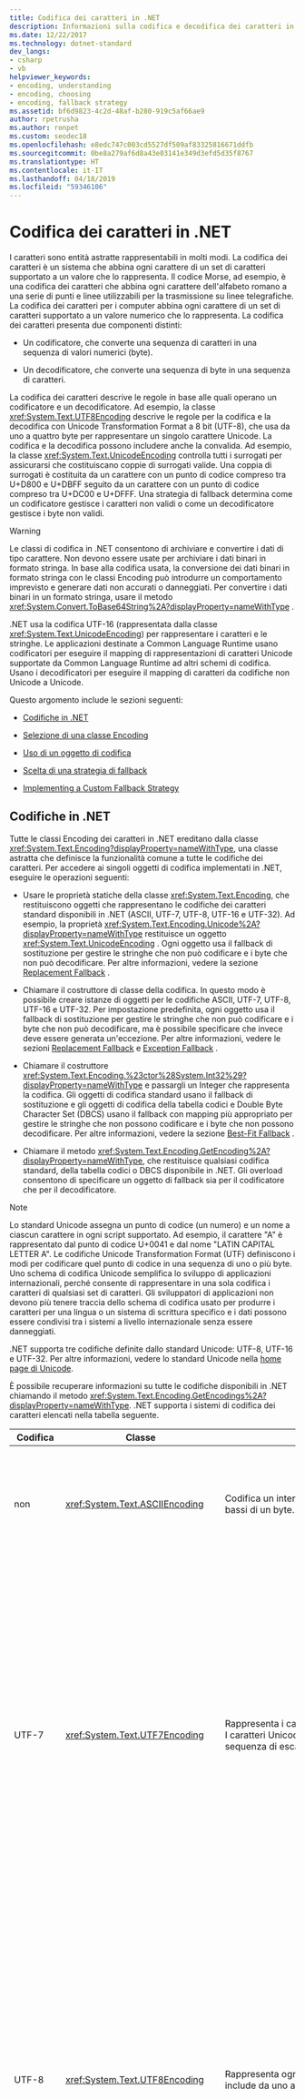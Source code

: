 ```yaml
---
title: Codifica dei caratteri in .NET
description: Informazioni sulla codifica e decodifica dei caratteri in .NET.
ms.date: 12/22/2017
ms.technology: dotnet-standard
dev_langs:
- csharp
- vb
helpviewer_keywords:
- encoding, understanding
- encoding, choosing
- encoding, fallback strategy
ms.assetid: bf6d9823-4c2d-48af-b280-919c5af66ae9
author: rpetrusha
ms.author: ronpet
ms.custom: seodec18
ms.openlocfilehash: e8edc747c003cd5527df509af83325816671ddfb
ms.sourcegitcommit: 0be8a279af6d8a43e03141e349d3efd5d35f8767
ms.translationtype: HT
ms.contentlocale: it-IT
ms.lasthandoff: 04/18/2019
ms.locfileid: "59346106"
---
```

# <a name="character-encoding-in-net"></a>Codifica dei caratteri in .NET
I caratteri sono entità astratte rappresentabili in molti modi. La codifica dei caratteri è un sistema che abbina ogni carattere di un set di caratteri supportato a un valore che lo rappresenta. Il codice Morse, ad esempio, è una codifica dei caratteri che abbina ogni carattere dell'alfabeto romano a una serie di punti e linee utilizzabili per la trasmissione su linee telegrafiche. La codifica dei caratteri per i computer abbina ogni carattere di un set di caratteri supportato a un valore numerico che lo rappresenta. La codifica dei caratteri presenta due componenti distinti:  
  
-   Un codificatore, che converte una sequenza di caratteri in una sequenza di valori numerici (byte).  
  
-   Un decodificatore, che converte una sequenza di byte in una sequenza di caratteri.  
  
 La codifica dei caratteri descrive le regole in base alle quali operano un codificatore e un decodificatore. Ad esempio, la classe <xref:System.Text.UTF8Encoding> descrive le regole per la codifica e la decodifica con Unicode Transformation Format a 8 bit (UTF-8), che usa da uno a quattro byte per rappresentare un singolo carattere Unicode. La codifica e la decodifica possono includere anche la convalida. Ad esempio, la classe <xref:System.Text.UnicodeEncoding> controlla tutti i surrogati per assicurarsi che costituiscano coppie di surrogati valide. Una coppia di surrogati è costituita da un carattere con un punto di codice compreso tra U+D800 e U+DBFF seguito da un carattere con un punto di codice compreso tra U+DC00 e U+DFFF.  Una strategia di fallback determina come un codificatore gestisce i caratteri non validi o come un decodificatore gestisce i byte non validi.  
  
> [!WARNING]
>  Le classi di codifica in .NET consentono di archiviare e convertire i dati di tipo carattere. Non devono essere usate per archiviare i dati binari in formato stringa. In base alla codifica usata, la conversione dei dati binari in formato stringa con le classi Encoding può introdurre un comportamento imprevisto e generare dati non accurati o danneggiati. Per convertire i dati binari in un formato stringa, usare il metodo <xref:System.Convert.ToBase64String%2A?displayProperty=nameWithType> .  
  
 .NET usa la codifica UTF-16 (rappresentata dalla classe <xref:System.Text.UnicodeEncoding>) per rappresentare i caratteri e le stringhe. Le applicazioni destinate a Common Language Runtime usano codificatori per eseguire il mapping di rappresentazioni di caratteri Unicode supportate da Common Language Runtime ad altri schemi di codifica. Usano i decodificatori per eseguire il mapping di caratteri da codifiche non Unicode a Unicode.  
  
 Questo argomento include le sezioni seguenti:  
  
-   [Codifiche in .NET](../../../docs/standard/base-types/character-encoding.md#Encodings)  
  
-   [Selezione di una classe Encoding](../../../docs/standard/base-types/character-encoding.md#Selecting)  
  
-   [Uso di un oggetto di codifica](../../../docs/standard/base-types/character-encoding.md#Using)  
  
-   [Scelta di una strategia di fallback](../../../docs/standard/base-types/character-encoding.md#FallbackStrategy)  
  
-   [Implementing a Custom Fallback Strategy](../../../docs/standard/base-types/character-encoding.md#Custom)  
  
<a name="Encodings"></a>   
## <a name="encodings-in-net"></a>Codifiche in .NET  
 Tutte le classi Encoding dei caratteri in .NET ereditano dalla classe <xref:System.Text.Encoding?displayProperty=nameWithType>, una classe astratta che definisce la funzionalità comune a tutte le codifiche dei caratteri. Per accedere ai singoli oggetti di codifica implementati in .NET, eseguire le operazioni seguenti:  
  
-   Usare le proprietà statiche della classe <xref:System.Text.Encoding>, che restituiscono oggetti che rappresentano le codifiche dei caratteri standard disponibili in .NET (ASCII, UTF-7, UTF-8, UTF-16 e UTF-32). Ad esempio, la proprietà <xref:System.Text.Encoding.Unicode%2A?displayProperty=nameWithType> restituisce un oggetto <xref:System.Text.UnicodeEncoding> . Ogni oggetto usa il fallback di sostituzione per gestire le stringhe che non può codificare e i byte che non può decodificare. Per altre informazioni, vedere la sezione [Replacement Fallback](../../../docs/standard/base-types/character-encoding.md#Replacement) .  
  
-   Chiamare il costruttore di classe della codifica. In questo modo è possibile creare istanze di oggetti per le codifiche ASCII, UTF-7, UTF-8, UTF-16 e UTF-32. Per impostazione predefinita, ogni oggetto usa il fallback di sostituzione per gestire le stringhe che non può codificare e i byte che non può decodificare, ma è possibile specificare che invece deve essere generata un'eccezione. Per altre informazioni, vedere le sezioni [Replacement Fallback](../../../docs/standard/base-types/character-encoding.md#Replacement) e [Exception Fallback](../../../docs/standard/base-types/character-encoding.md#Exception) .  
  
-   Chiamare il costruttore <xref:System.Text.Encoding.%23ctor%28System.Int32%29?displayProperty=nameWithType> e passargli un Integer che rappresenta la codifica. Gli oggetti di codifica standard usano il fallback di sostituzione e gli oggetti di codifica della tabella codici e Double Byte Character Set (DBCS) usano il fallback con mapping più appropriato per gestire le stringhe che non possono codificare e i byte che non possono decodificare. Per altre informazioni, vedere la sezione [Best-Fit Fallback](../../../docs/standard/base-types/character-encoding.md#BestFit) .  
  
-   Chiamare il metodo <xref:System.Text.Encoding.GetEncoding%2A?displayProperty=nameWithType>, che restituisce qualsiasi codifica standard, della tabella codici o DBCS disponibile in .NET. Gli overload consentono di specificare un oggetto di fallback sia per il codificatore che per il decodificatore.  
  
> [!NOTE]
>  Lo standard Unicode assegna un punto di codice (un numero) e un nome a ciascun carattere in ogni script supportato. Ad esempio, il carattere "A" è rappresentato dal punto di codice U+0041 e dal nome "LATIN CAPITAL LETTER A". Le codifiche Unicode Transformation Format (UTF) definiscono i modi per codificare quel punto di codice in una sequenza di uno o più byte. Uno schema di codifica Unicode semplifica lo sviluppo di applicazioni internazionali, perché consente di rappresentare in una sola codifica i caratteri di qualsiasi set di caratteri. Gli sviluppatori di applicazioni non devono più tenere traccia dello schema di codifica usato per produrre i caratteri per una lingua o un sistema di scrittura specifico e i dati possono essere condivisi tra i sistemi a livello internazionale senza essere danneggiati.  
>   
>  .NET supporta tre codifiche definite dallo standard Unicode: UTF-8, UTF-16 e UTF-32. Per altre informazioni, vedere lo standard Unicode nella [home page di Unicode](https://www.unicode.org/).  
  
 È possibile recuperare informazioni su tutte le codifiche disponibili in .NET chiamando il metodo <xref:System.Text.Encoding.GetEncodings%2A?displayProperty=nameWithType>. .NET supporta i sistemi di codifica dei caratteri elencati nella tabella seguente.  
  
|Codifica|Classe|Description|Vantaggi/Svantaggi|  
|--------------|-----------|-----------------|-------------------------------|  
|non|<xref:System.Text.ASCIIEncoding>|Codifica un intervallo limitato di caratteri usando i sette bit più bassi di un byte.|Poiché questa codifica supporta solo i valori dei caratteri compresi tra U+0000 e U+007F, nella maggior parte dei casi non è adatta per le applicazioni internazionalizzate.|  
|UTF-7|<xref:System.Text.UTF7Encoding>|Rappresenta i caratteri come sequenze di caratteri ASCII a 7 bit. I caratteri Unicode non ASCII sono rappresentati da una sequenza di escape di caratteri ASCII.|UTF-7 supporta protocolli di newsgroup e di posta elettronica. UTF-7 non è tuttavia particolarmente sicura o affidabile. In alcuni casi, la modifica di un bit può alterare radicalmente l'interpretazione di un'intera stringa UTF-7. In altri casi, stringhe UTF-7 diverse possono codificare lo stesso testo. Per le sequenze che includono caratteri non ASCII, UTF-7 richiede più spazio di UTF-8 e la codifica/decodifica è più lenta. Di conseguenza, è consigliabile usare UTF-8 anziché UTF-7, se possibile.|  
|UTF-8|<xref:System.Text.UTF8Encoding>|Rappresenta ogni punto di codice Unicode come sequenza che include da uno a quattro byte.|UTF-8 supporta dimensioni dati a 8 bit e funziona bene con molti sistemi operativi esistenti. Per l'intervallo di caratteri ASCII, UTF-8 è identica alla codifica ASCII e consente un più ampio set di caratteri. Tuttavia, per gli script in cinese-giapponese-coreano (CJK), UTF-8 può richiedere tre byte per ogni carattere e potrebbe generare dimensioni dati maggiori di UTF-16. Si noti che a volte la quantità di dati ASCII, ad esempio di tag HTML, giustifica l'aumento delle dimensioni per la gamma CJK.|  
|UTF-16|<xref:System.Text.UnicodeEncoding>|Rappresenta ogni punto di codice Unicode come sequenza di uno o due Integer a 16 bit. I caratteri Unicode più comuni richiedono un solo punto di codice UTF-16, anche se i caratteri supplementari Unicode (U+10000 e successivi) richiedono due punti di codice surrogati UTF-16. Sono supportati sia ordini dei byte little-endian che big-endian.|La codifica UTF-16 viene usata da Common Language Runtime per rappresentare i valori <xref:System.Char> e <xref:System.String> e dal sistema operativo Windows per rappresentare i valori `WCHAR` .|  
|UTF-32|<xref:System.Text.UTF32Encoding>|Rappresenta ogni punto di codice Unicode come Integer a 32 bit. Sono supportati sia ordini dei byte little-endian che big-endian.|La codifica UTF-32 viene usata quando le applicazioni vogliono evitare il comportamento dei punti di codice surrogati della codifica UTF-16 in sistemi operativi per cui lo spazio codificato è estremamente importante. I singoli glifi visualizzati su uno schermo possono comunque essere codificati con più di un carattere UTF-32.|  
|Codifiche ANSI/ISO||Forniscono il supporto per un'ampia gamma di tabelle codici. Nei sistemi operativi Windows, le tabelle codici vengono usate per supportare una lingua specifica o un gruppo di lingue. Per una tabella che elenca le tabelle codici supportate da .NET, vedere la classe <xref:System.Text.Encoding>. È possibile recuperare un oggetto di codifica per una particolare tabella codici chiamando il metodo <xref:System.Text.Encoding.GetEncoding%28System.Int32%29?displayProperty=nameWithType> .|Una tabella codici contiene 256 punti di codice ed è in base zero. Nella maggior parte delle tabelle codici, i punti di codice da 0 a 127 rappresentano il set di caratteri ASCII e i punti di codice da 128 a 255 sono molto diversi da una tabella codici all'altra. Ad esempio, la tabella codici 1252 fornisce i caratteri per i sistemi di scrittura in caratteri latini, tra cui inglese, tedesco e francese. Gli ultimi 128 punti di codice nella tabella codici 1252 contengono i caratteri accentati. La tabella codici 1253 fornisce i codici carattere necessari nel sistema di scrittura in caratteri greci. Gli ultimi 128 punti di codice nella tabella codici 1253 contengono i caratteri greci. Di conseguenza, un'applicazione che si basa su tabelle codici ANSI non può archiviare il greco e il tedesco nello stesso flusso di testo, a meno che non includa un identificatore indicante la tabella codici a cui si fa riferimento.|  
|Codifiche Double Byte Character Set (DBCS)||Supportano lingue, quali cinese, giapponese e coreano, che contengono più di 256 caratteri. In un set DBCS, una coppia di punti di codice (un byte doppio) rappresenta ogni carattere. La proprietà <xref:System.Text.Encoding.IsSingleByte%2A?displayProperty=nameWithType> restituisce `false` per le codifiche DBCS. È possibile recuperare un oggetto di codifica per un particolare DBCS chiamando il metodo <xref:System.Text.Encoding.GetEncoding%28System.Int32%29?displayProperty=nameWithType> .|In un set DBCS, una coppia di punti di codice (un byte doppio) rappresenta ogni carattere. Quando un'applicazione gestisce dati DBCS, il primo byte di un carattere DBCS (il byte di apertura) viene elaborato in combinazione con il byte di chiusura che lo segue immediatamente. Poiché una singola coppia di punti di codice a doppio byte può rappresentare caratteri diversi a seconda della tabella codici, questo schema non consente la combinazione di due lingue, quali giapponese e cinese, nello stesso flusso di dati.|  
  
 Queste codifiche consentono di lavorare con i caratteri Unicode e con le codifiche più comunemente usate nelle applicazioni legacy. Inoltre, è possibile creare una codifica personalizzata definendo una classe che deriva da <xref:System.Text.Encoding> ed eseguendo l'override dei relativi membri.  
  
### <a name="platform-notes-includenetcoreincludesnet-core-mdmd"></a>Note sulla piattaforma: [!INCLUDE[net_core](../../../includes/net-core-md.md)]  
 Per impostazione predefinita, [!INCLUDE[net_core](../../../includes/net-core-md.md)] non rende disponibili le codifiche delle tabelle codici diverse dalla tabella codice 28591 e le codifiche Unicode, ad esempio UTF-8 e UTF-16. È tuttavia possibile aggiungere all'app le codifiche delle tabelle codici presenti nelle app di Windows standard destinate a .NET. Per informazioni complete, vedere l'argomento <xref:System.Text.CodePagesEncodingProvider> .  
  
<a name="Selecting"></a>   
## <a name="selecting-an-encoding-class"></a>Selezione di una classe Encoding  
 Se è possibile scegliere la codifica che verrà usata dall'applicazione, è opportuno usare una codifica Unicode, preferibilmente <xref:System.Text.UTF8Encoding> o <xref:System.Text.UnicodeEncoding>. .NET supporta anche una terza codifica Unicode, vale a dire <xref:System.Text.UTF32Encoding>.  
  
 Se si prevede di usare una codifica ASCII (<xref:System.Text.ASCIIEncoding>), scegliere invece <xref:System.Text.UTF8Encoding> . Le due codifiche sono identiche per il set di caratteri ASCII, ma <xref:System.Text.UTF8Encoding> offre i vantaggi seguenti:  
  
-   Può rappresentare ogni carattere Unicode, mentre <xref:System.Text.ASCIIEncoding> supporta solo i valori dei caratteri Unicode valori compresi tra U+0000 e U+007F.  
  
-   Fornisce il rilevamento errori e una migliore sicurezza.  
  
-   È stata ottimizzata per essere il più veloce possibile e dovrebbe essere più veloce di qualsiasi altra codifica. Anche per il contenuto interamente ASCII, le operazioni eseguite con <xref:System.Text.UTF8Encoding> sono più veloci delle operazioni eseguite con <xref:System.Text.ASCIIEncoding>.  
  
 È consigliabile usare <xref:System.Text.ASCIIEncoding> solo per le applicazioni legacy. Tuttavia, anche per le applicazioni legacy, <xref:System.Text.UTF8Encoding> potrebbe essere una scelta migliore per i motivi seguenti (presupponendo le impostazioni predefinite):  
  
-   Se l'applicazione include contenuto non esclusivamente ASCII e lo codifica con <xref:System.Text.ASCIIEncoding>, ogni carattere non ASCII viene codificato come punto interrogativo (?). Se l'applicazione quindi decodifica questi dati, le informazioni vengono perse.  
  
-   Se l'applicazione include contenuto non esclusivamente ASCII e lo codifica con <xref:System.Text.UTF8Encoding>, il risultato appare incomprensibile se interpretato come ASCII. Tuttavia, se l'applicazione usa poi un decodificatore UTF-8 per decodificare questi dati, i dati eseguono correttamente un round trip.  
  
 In un'applicazione Web, i caratteri inviati al client in risposta a una richiesta Web dovrebbero rispecchiare la codifica usata nel client. Nella maggior parte dei casi, è opportuno impostare la proprietà <xref:System.Web.HttpResponse.ContentEncoding%2A?displayProperty=nameWithType> sul valore restituito dalla proprietà <xref:System.Web.HttpRequest.ContentEncoding%2A?displayProperty=nameWithType> per visualizzare il testo nella codifica prevista dall'utente.  
  
<a name="Using"></a>   
## <a name="using-an-encoding-object"></a>Uso di un oggetto di codifica  
 Un codificatore converte una stringa di caratteri (per lo più caratteri Unicode) nell'equivalente numerico (byte). Ad esempio, è possibile usare un codificatore ASCII per convertire i caratteri Unicode in ASCII e poterli visualizzare nella console. Per eseguire la conversione, si chiama il metodo <xref:System.Text.Encoding.GetBytes%2A?displayProperty=nameWithType> . Per determinare il numero di byte necessari per archiviare i caratteri codificati prima di eseguire la codifica, è possibile chiamare il metodo <xref:System.Text.Encoding.GetByteCount%2A> .  
  
 L'esempio seguente usa una singola matrice di byte per codificare le stringhe in due operazioni distinte. Gestisce un indice che indica la posizione iniziale nella matrice di byte per il set successivo di byte con codifica ASCII. Chiama il metodo <xref:System.Text.ASCIIEncoding.GetByteCount%28System.String%29?displayProperty=nameWithType> per assicurarsi che la matrice di byte sia grande abbastanza da contenere la stringa codificata. Chiama quindi il metodo <xref:System.Text.ASCIIEncoding.GetBytes%28System.String%2CSystem.Int32%2CSystem.Int32%2CSystem.Byte%5B%5D%2CSystem.Int32%29?displayProperty=nameWithType> per codificare i caratteri nella stringa.  
  
 [!code-csharp[Conceptual.Encoding#8](../../../samples/snippets/csharp/VS_Snippets_CLR/conceptual.encoding/cs/getbytes1.cs#8)]
 [!code-vb[Conceptual.Encoding#8](../../../samples/snippets/visualbasic/VS_Snippets_CLR/conceptual.encoding/vb/getbytes1.vb#8)]  
  
 Un decodificatore converte una matrice di byte che rispecchia una particolare codifica dei caratteri in un set di caratteri, in una matrice di caratteri o in una stringa. Per decodificare una matrice di byte in una matrice di caratteri, si chiama il metodo <xref:System.Text.Encoding.GetChars%2A?displayProperty=nameWithType> . Per decodificare una matrice di byte in una stringa, si chiama il metodo <xref:System.Text.Encoding.GetString%2A> . Per determinare il numero di caratteri necessari per archiviare i byte decodificati prima di eseguire la decodifica, è possibile chiamare il metodo <xref:System.Text.Encoding.GetCharCount%2A> .  
  
 L'esempio seguente codifica tre stringhe e quindi le decodifica in una singola matrice di caratteri. Gestisce un indice che indica la posizione iniziale nella matrice di caratteri per il set successivo di caratteri decodificati. Chiama il metodo <xref:System.Text.ASCIIEncoding.GetCharCount%2A> per assicurarsi che la matrice di caratteri sia grande abbastanza da contenere tutti i caratteri decodificati. Chiama quindi il metodo <xref:System.Text.ASCIIEncoding.GetChars%28System.Byte%5B%5D%2CSystem.Int32%2CSystem.Int32%2CSystem.Char%5B%5D%2CSystem.Int32%29?displayProperty=nameWithType> per decodificare la matrice di byte.  
  
 [!code-csharp[Conceptual.Encoding#9](../../../samples/snippets/csharp/VS_Snippets_CLR/conceptual.encoding/cs/getchars1.cs#9)]
 [!code-vb[Conceptual.Encoding#9](../../../samples/snippets/visualbasic/VS_Snippets_CLR/conceptual.encoding/vb/getchars1.vb#9)]  
  
 I metodi di codifica e di decodifica di una classe derivata da <xref:System.Text.Encoding> sono progettati per funzionare su un set completo di dati, ovvero tutti i dati da codificare o decodificare vengono forniti in una singola chiamata al metodo. In alcuni casi, tuttavia, i dati sono disponibili in un flusso e i dati da codificare o decodificare potrebbero essere disponibili solo in operazioni di lettura distinte. Ciò richiede che l'operazione di codifica o decodifica ricordi qualsiasi stato salvato dalla chiamata precedente. I metodi delle classi derivate da <xref:System.Text.Encoder> e <xref:System.Text.Decoder> possono gestire le operazioni di codifica e decodifica di operazioni che comprendono più chiamate ai metodi.  
  
 Un oggetto <xref:System.Text.Encoder> per una particolare codifica è disponibile nella proprietà <xref:System.Text.Encoding.GetEncoder%2A?displayProperty=nameWithType> di tale codifica. Un oggetto <xref:System.Text.Decoder> per una particolare codifica è disponibile nella proprietà <xref:System.Text.Encoding.GetDecoder%2A?displayProperty=nameWithType> di tale codifica. Per le operazioni di decodifica, tenere presente che le classi derivate da <xref:System.Text.Decoder> includono un metodo <xref:System.Text.Decoder.GetChars%2A?displayProperty=nameWithType> , ma non dispongono di un metodo corrispondente a <xref:System.Text.Encoding.GetString%2A?displayProperty=nameWithType>.  
  
 L'esempio seguente illustra la differenza tra l'uso dei metodi <xref:System.Text.Encoding.GetChars%2A?displayProperty=nameWithType> e <xref:System.Text.Decoder.GetChars%2A?displayProperty=nameWithType> per la decodifica di una matrice di byte Unicode. L'esempio codifica in un file una stringa che contiene alcuni caratteri Unicode e quindi usa i due metodi di decodifica per decodificarli dieci byte alla volta. Una coppia di surrogati presente nel decimo e nell'undicesimo byte viene decodificata in chiamate ai metodi distinte. Come mostra l'output, il metodo <xref:System.Text.Encoding.GetChars%2A?displayProperty=nameWithType> non è in grado di decodificare correttamente i byte e li sostituisce invece con U+FFFD (REPLACEMENT CHARACTER). D'altra parte, il <xref:System.Text.Decoder.GetChars%2A?displayProperty=nameWithType> metodo è in grado di decodificare correttamente la matrice di byte per ottenere la stringa originale.  
  
 [!code-csharp[Conceptual.Encoding#10](../../../samples/snippets/csharp/VS_Snippets_CLR/conceptual.encoding/cs/stream1.cs#10)]
 [!code-vb[Conceptual.Encoding#10](../../../samples/snippets/visualbasic/VS_Snippets_CLR/conceptual.encoding/vb/stream1.vb#10)]  
  
<a name="FallbackStrategy"></a>   
## <a name="choosing-a-fallback-strategy"></a>Scelta di una strategia di fallback  
 Quando un metodo tenta di codificare o decodificare un carattere, ma non esiste alcun mapping, deve implementare una strategia di fallback che determina come gestire il mapping non riuscito. Esistono tre tipi di strategie di fallback:  
  
-   Best-Fit Fallback  
  
-   Replacement Fallback  
  
-   Exception Fallback  
  
> [!IMPORTANT]
>  I problemi più comuni nelle operazioni di codifica si verificano quando non è possibile eseguire il mapping di un carattere Unicode a una particolare codifica della tabella codici. I problemi più comuni nelle operazioni di decodifica si verificano quando sequenze di byte non valide non possono essere convertite in caratteri Unicode validi. Per questi motivi, è opportuno conoscere la strategia di fallback usata da un oggetto di codifica specifico. Quando è possibile, è consigliabile specificare la strategia di fallback usata da un oggetto di codifica quando si crea un'istanza dell'oggetto.  
  
<a name="BestFit"></a>   
### <a name="best-fit-fallback"></a>Best-Fit Fallback  
 Quando un carattere non ha una corrispondenza esatta nella codifica di destinazione, il codificatore può provare a eseguirne il mapping a un carattere simile. Il fallback con mapping più appropriato è principalmente un problema di codifica più che di decodifica. Esistono pochissime tabelle codici contenenti caratteri di cui non è possibile eseguire correttamente il mapping a Unicode. Il fallback con mapping più appropriato è quello predefinito per le codifiche della tabella codici e Double Byte Character Set recuperate dagli overload <xref:System.Text.Encoding.GetEncoding%28System.Int32%29?displayProperty=nameWithType> e <xref:System.Text.Encoding.GetEncoding%28System.String%29?displayProperty=nameWithType>.  
  
> [!NOTE]
>  In teoria, le classi Encoding Unicode fornite in .NET (<xref:System.Text.UTF8Encoding>, <xref:System.Text.UnicodeEncoding> e <xref:System.Text.UTF32Encoding>) supportano ogni carattere di ogni set di caratteri e quindi possono essere usate per eliminare i problemi di fallback con mapping più appropriato.  
  
 Le strategie di fallback con mapping più appropriato sono diverse a seconda delle tabelle codici. Ad esempio, per alcune tabelle codici, dei caratteri latini a larghezza intera viene eseguito il mapping ai caratteri latini a metà larghezza più comuni. Per altre tabelle codici, questo mapping non viene eseguito. Anche se si adotta una strategia aggressiva basata sul mapping più appropriato, per alcuni caratteri in alcune codifiche non è concepibile un mapping appropriato. Ad esempio, per un ideogramma cinese non esistono mapping ragionevoli alla tabella codici 1252. In questo caso, viene usata una stringa di sostituzione. Per impostazione predefinita, questa stringa è semplicemente un punto interrogativo (QUESTION MARK, U+003F).  
  
> [!NOTE]
>  Le strategie di fallback con mapping più appropriato non sono documentate in dettaglio. Diverse tabelle codici sono tuttavia documentate nel sito Web di [Unicode Consortium](https://www.unicode.org/Public/MAPPINGS/VENDORS/MICSFT/WindowsBestFit/). Esaminare il file **readme.txt** in tale cartella per una descrizione di come interpretare i file di mapping.
  
 L'esempio seguente usa la tabella codici 1252 (la tabella codici di Windows per le lingue dell'Europa occidentale) per illustrare il mapping più appropriato e i relativi svantaggi. Viene usato il metodo <xref:System.Text.Encoding.GetEncoding%28System.Int32%29?displayProperty=nameWithType> per recuperare un oggetto di codifica per la tabella codici 1252. Per impostazione predefinita, usa il mapping più appropriato per i caratteri Unicode che non supporta. L'esempio crea un'istanza di una stringa che contiene tre caratteri non ASCII, CIRCLED LATIN CAPITAL LETTER S (U+24C8), SUPERSCRIPT FIVE (U+2075) e INFINITY (U+221E), separati da spazi. Come mostra l'output del seguente esempio, quando la stringa viene codificata, i tre caratteri originali diversi dallo spazio vengono sostituiti da QUESTION MARK (U+003F), DIGIT FIVE (U+0035) e DIGIT EIGHT (U+0038). DIGIT EIGHT è una sostituzione del tutto inadeguata per il carattere INFINITY non supportato e QUESTION MARK indica che non è disponibile alcun mapping per il carattere originale.  
  
 [!code-csharp[Conceptual.Encoding#1](../../../samples/snippets/csharp/VS_Snippets_CLR/conceptual.encoding/cs/bestfit1.cs#1)]
 [!code-vb[Conceptual.Encoding#1](../../../samples/snippets/visualbasic/VS_Snippets_CLR/conceptual.encoding/vb/bestfit1.vb#1)]  
  
 Il mapping più appropriato è il comportamento predefinito per un oggetto <xref:System.Text.Encoding> che codifica i dati Unicode come dati della tabella codici. Esistono applicazioni legacy che si basano su questo comportamento. Tuttavia, per motivi di sicurezza, per la maggior parte delle nuove applicazioni si dovrebbe evitare il comportamento basato sul mapping più appropriato. Ad esempio, le applicazioni non dovrebbero inserire un nome di dominio tramite una codifica con mapping più appropriato.  
  
> [!NOTE]
>  Si può anche implementare un mapping basato sul fallback più appropriato personalizzato per una codifica. Per altre informazioni, vedere la sezione [Implementing a Custom Fallback Strategy](../../../docs/standard/base-types/character-encoding.md#Custom) .  
  
 Se il fallback con mapping più appropriato è quello predefinito per un oggetto di codifica, è possibile scegliere un'altra strategia di fallback quando si recupera un oggetto <xref:System.Text.Encoding> chiamando l'overload <xref:System.Text.Encoding.GetEncoding%28System.Int32%2CSystem.Text.EncoderFallback%2CSystem.Text.DecoderFallback%29?displayProperty=nameWithType> o <xref:System.Text.Encoding.GetEncoding%28System.String%2CSystem.Text.EncoderFallback%2CSystem.Text.DecoderFallback%29?displayProperty=nameWithType> . La sezione seguente include un esempio che sostituisce con un asterisco (*) ogni carattere di cui non è possibile eseguire il mapping alla tabella codici 1252.  
  
 [!code-csharp[Conceptual.Encoding#3](../../../samples/snippets/csharp/VS_Snippets_CLR/conceptual.encoding/cs/bestfit1a.cs#3)]
 [!code-vb[Conceptual.Encoding#3](../../../samples/snippets/visualbasic/VS_Snippets_CLR/conceptual.encoding/vb/bestfit1a.vb#3)]  
  
<a name="Replacement"></a>   
### <a name="replacement-fallback"></a>Replacement Fallback  
 Quando un carattere non ha una corrispondenza esatta nello schema di destinazione e non esiste un carattere appropriato a cui eseguirne il mapping, l'applicazione può specificare una carattere o una stringa di sostituzione. È il comportamento predefinito del decodificatore Unicode, che sostituisce con REPLACEMENT_CHARACTER (U+FFFD) le sequenze a due byte che non può decodificare. È anche il comportamento predefinito della classe <xref:System.Text.ASCIIEncoding> , che sostituisce ogni carattere che non può codificare o decodificare con un punto interrogativo. Il seguente esempio illustra la sostituzione dei caratteri della stringa Unicode dell'esempio precedente. Come mostra l'output, ogni carattere che non può essere decodificato con un byte ASCII viene sostituito da 0x3F, ovvero dal codice ASCII per il punto interrogativo.  
  
 [!code-csharp[Conceptual.Encoding#2](../../../samples/snippets/csharp/VS_Snippets_CLR/conceptual.encoding/cs/replacementascii.cs#2)]
 [!code-vb[Conceptual.Encoding#2](../../../samples/snippets/visualbasic/VS_Snippets_CLR/conceptual.encoding/vb/replacementascii.vb#2)]  
  
 .NET include le classi <xref:System.Text.EncoderReplacementFallback> e <xref:System.Text.DecoderReplacementFallback>, che usano una stringa di sostituzione se non è possibile eseguire il mapping esatto di un carattere in un'operazione di codifica o decodifica. Per impostazione predefinita, questa stringa di sostituzione è un punto interrogativo, ma è possibile chiamare un overload del costruttore di classe per scegliere un'altra stringa. In genere, la stringa di sostituzione è costituita da un solo carattere, anche se questo non è un requisito. L'esempio seguente modifica il comportamento del codificatore della tabella codici 1252 creando un'istanza dell'oggetto <xref:System.Text.EncoderReplacementFallback> che usa un asterisco (*) come stringa di sostituzione.  
  
 [!code-csharp[Conceptual.Encoding#3](../../../samples/snippets/csharp/VS_Snippets_CLR/conceptual.encoding/cs/bestfit1a.cs#3)]
 [!code-vb[Conceptual.Encoding#3](../../../samples/snippets/visualbasic/VS_Snippets_CLR/conceptual.encoding/vb/bestfit1a.vb#3)]  
  
> [!NOTE]
>  Si può anche implementare una classe di sostituzione per una codifica. Per altre informazioni, vedere la sezione [Implementing a Custom Fallback Strategy](../../../docs/standard/base-types/character-encoding.md#Custom) .  
  
 Oltre a QUESTION MARK (U+003F), anche il carattere Unicode REPLACEMENT CHARACTER (U+FFFD) viene di solito usato come stringa di sostituzione, in particolare quando si decodificano sequenze di byte che non possono essere convertite in caratteri Unicode. Tuttavia è possibile scegliere qualsiasi stringa di sostituzione, che potrà contenere più caratteri.  
  
<a name="Exception"></a>   
### <a name="exception-fallback"></a>Exception Fallback  
 Invece di fornire un fallback con mapping più appropriato o una stringa di sostituzione, un codificatore può generare un'eccezione <xref:System.Text.EncoderFallbackException> se non può codificare un set di caratteri, mentre un decodificatore può generare un'eccezione <xref:System.Text.DecoderFallbackException> se non può decodificare una matrice di byte. Per generare un'eccezione durante le operazioni di codifica e decodifica, si passa rispettivamente un oggetto <xref:System.Text.EncoderExceptionFallback> e un oggetto <xref:System.Text.DecoderExceptionFallback> al metodo <xref:System.Text.Encoding.GetEncoding%28System.String%2CSystem.Text.EncoderFallback%2CSystem.Text.DecoderFallback%29?displayProperty=nameWithType> . L'esempio seguente illustra il fallback di eccezione con la classe <xref:System.Text.ASCIIEncoding> .  
  
 [!code-csharp[Conceptual.Encoding#4](../../../samples/snippets/csharp/VS_Snippets_CLR/conceptual.encoding/cs/exceptionascii.cs#4)]
 [!code-vb[Conceptual.Encoding#4](../../../samples/snippets/visualbasic/VS_Snippets_CLR/conceptual.encoding/vb/exceptionascii.vb#4)]  
  
> [!NOTE]
>  Si può anche implementare un gestore di eccezioni personalizzato per un'operazione di codifica. Per altre informazioni, vedere la sezione [Implementing a Custom Fallback Strategy](../../../docs/standard/base-types/character-encoding.md#Custom) .  
  
 Gli oggetti <xref:System.Text.EncoderFallbackException> e <xref:System.Text.DecoderFallbackException> forniscono le seguenti informazioni sulla condizione che ha causato l'eccezione:  
  
-   L'oggetto <xref:System.Text.EncoderFallbackException> include un metodo <xref:System.Text.EncoderFallbackException.IsUnknownSurrogate%2A> , indicante se il carattere o i caratteri che non possono essere codificati rappresentano una coppia di surrogati sconosciuti (in questo caso, il metodo restituisce `true`) o un solo carattere sconosciuto (in questo caso, il metodo restituisce `false`). I caratteri della coppia di surrogati sono disponibili nelle proprietà <xref:System.Text.EncoderFallbackException.CharUnknownHigh%2A?displayProperty=nameWithType> e <xref:System.Text.EncoderFallbackException.CharUnknownLow%2A?displayProperty=nameWithType> . Il singolo carattere sconosciuto è disponibile nella proprietà <xref:System.Text.EncoderFallbackException.CharUnknown%2A?displayProperty=nameWithType> . La proprietà <xref:System.Text.EncoderFallbackException.Index%2A?displayProperty=nameWithType> indica la posizione nella stringa in cui è stato trovato il primo carattere che non è stato possibile codificare.  
  
-   L'oggetto <xref:System.Text.DecoderFallbackException> include una proprietà <xref:System.Text.DecoderFallbackException.BytesUnknown%2A> che restituisce una matrice di byte che non è possibile decodificare. La proprietà <xref:System.Text.DecoderFallbackException.Index%2A?displayProperty=nameWithType> indica la posizione iniziale dei byte sconosciuti.  
  
 Anche se gli oggetti <xref:System.Text.EncoderFallbackException> e <xref:System.Text.DecoderFallbackException> forniscono informazioni diagnostiche adeguate sull'eccezione, tuttavia non forniscono accesso al buffer di codifica o di decodifica. Quindi non consentono di sostituire o correggere i dati non validi nel metodo di codifica o di decodifica.  
  
<a name="Custom"></a>   
## <a name="implementing-a-custom-fallback-strategy"></a>Implementing a Custom Fallback Strategy  
 Oltre al mapping più appropriato che viene implementato internamente dalle tabelle codici, .NET include le classi seguenti per implementare una strategia di fallback:  
  
-   Usare <xref:System.Text.EncoderReplacementFallback> e <xref:System.Text.EncoderReplacementFallbackBuffer> per sostituire i caratteri nelle operazioni di codifica.  
  
-   Usare <xref:System.Text.DecoderReplacementFallback> e <xref:System.Text.DecoderReplacementFallbackBuffer> per sostituire i caratteri nelle operazioni di decodifica.  
  
-   Usare <xref:System.Text.EncoderExceptionFallback> e <xref:System.Text.EncoderExceptionFallbackBuffer> per generare un'eccezione <xref:System.Text.EncoderFallbackException> quando un carattere non può essere codificato.  
  
-   Usare <xref:System.Text.DecoderExceptionFallback> e <xref:System.Text.DecoderExceptionFallbackBuffer> per generare un'eccezione <xref:System.Text.DecoderFallbackException> quando un carattere non può essere decodificato.  
  
 Inoltre, è possibile implementare una soluzione personalizzata che usa il fallback con mapping più appropriato, il fallback di sostituzione o il fallback di eccezione, attenendosi alla procedura seguente:  
  
1. Derivare una classe da <xref:System.Text.EncoderFallback> per le operazioni di codifica e da <xref:System.Text.DecoderFallback> per le operazioni di decodifica.  
  
2. Derivare una classe da <xref:System.Text.EncoderFallbackBuffer> per le operazioni di codifica e da <xref:System.Text.DecoderFallbackBuffer> per le operazioni di decodifica.  
  
3. Per il fallback di eccezione, se le classi predefinite <xref:System.Text.EncoderFallbackException> e <xref:System.Text.DecoderFallbackException> non rispondono alle esigenze specifiche, derivare una classe da un oggetto eccezione, ad esempio <xref:System.Exception> o <xref:System.ArgumentException>.  
  
### <a name="deriving-from-encoderfallback-or-decoderfallback"></a>Derivazione da EncoderFallback o DecoderFallback  
 Per implementare una soluzione di fallback personalizzata, è necessario creare una classe che eredita da <xref:System.Text.EncoderFallback> per le operazioni di codifica e da <xref:System.Text.DecoderFallback> per le operazioni di decodifica. Le istanze di queste classi vengono passate al metodo <xref:System.Text.Encoding.GetEncoding%28System.String%2CSystem.Text.EncoderFallback%2CSystem.Text.DecoderFallback%29?displayProperty=nameWithType> e fungono da intermediario tra la classe Encoding e l'implementazione del fallback.  
  
 Quando si crea una soluzione di fallback personalizzata per un codificatore o un decodificatore, è necessario implementare i membri seguenti:  
  
-   La proprietà <xref:System.Text.EncoderFallback.MaxCharCount%2A?displayProperty=nameWithType> o <xref:System.Text.DecoderFallback.MaxCharCount%2A?displayProperty=nameWithType> , che restituisce il numero massimo possibile di caratteri che il fallback con mapping più appropriato, di sostituzione o di eccezione può restituire per sostituire un singolo carattere. Per un fallback di eccezione personalizzata, il valore è zero.  
  
-   Il metodo <xref:System.Text.EncoderFallback.CreateFallbackBuffer%2A?displayProperty=nameWithType> o <xref:System.Text.DecoderFallback.CreateFallbackBuffer%2A?displayProperty=nameWithType> , che restituisce l'implementazione personalizzata di <xref:System.Text.EncoderFallbackBuffer> o <xref:System.Text.DecoderFallbackBuffer> . Il metodo viene chiamato dal codificatore quando rileva il primo carattere che non può codificare correttamente oppure dal decodificatore quando rileva il primo byte che non può decodificare correttamente.  
  
### <a name="deriving-from-encoderfallbackbuffer-or-decoderfallbackbuffer"></a>Derivazione da EncoderFallbackBuffer o DecoderFallbackBuffer  
 Per implementare una soluzione di fallback personalizzata, è necessario creare anche una classe che eredita da <xref:System.Text.EncoderFallbackBuffer> per le operazioni di codifica e da <xref:System.Text.DecoderFallbackBuffer> per le operazioni di decodifica. Le istanze di queste classi vengono restituite dal metodo <xref:System.Text.EncoderFallback.CreateFallbackBuffer%2A> delle classi <xref:System.Text.EncoderFallback> e <xref:System.Text.DecoderFallback> . Il metodo <xref:System.Text.EncoderFallback.CreateFallbackBuffer%2A?displayProperty=nameWithType> viene chiamato dal codificatore quando rileva il primo carattere che non può codificare, mentre il metodo <xref:System.Text.DecoderFallback.CreateFallbackBuffer%2A?displayProperty=nameWithType> viene chiamato dal decodificatore quando rileva uno o più byte che non può decodificare. Le classi <xref:System.Text.EncoderFallbackBuffer> e <xref:System.Text.DecoderFallbackBuffer> forniscono l'implementazione del fallback. Ogni istanza rappresenta un buffer contenente i caratteri di fallback che sostituiranno il carattere che non può essere codificato o la sequenza di byte che non può essere decodificata.  
  
 Quando si crea una soluzione di fallback personalizzata per un codificatore o un decodificatore, è necessario implementare i membri seguenti:  
  
-   Il metodo <xref:System.Text.EncoderFallbackBuffer.Fallback%2A?displayProperty=nameWithType> o <xref:System.Text.DecoderFallbackBuffer.Fallback%2A?displayProperty=nameWithType> . <xref:System.Text.EncoderFallbackBuffer.Fallback%2A?displayProperty=nameWithType> viene chiamato dal codificatore per fornire al buffer di fallback informazioni sul carattere che non può codificare. Poiché il carattere da codificare può essere una coppia di surrogati, questo metodo viene sottoposto a overload. A un overload vengono passati il carattere da codificare e l'indice nella stringa. Al secondo overload vengono passati il surrogato alto e quello basso insieme all'indice nella stringa. Il metodo <xref:System.Text.DecoderFallbackBuffer.Fallback%2A?displayProperty=nameWithType> viene chiamato dal decodificatore per fornire al buffer di fallback informazioni sui byte che non può decodificare. A questo metodo viene passata una matrice di byte che non può decodificare, insieme all'indice del primo byte. Il metodo di fallback dovrebbe restituire `true` se il buffer di fallback può fornire uno o più caratteri di sostituzione o con mapping più appropriato. In caso contrario, dovrebbe restituire `false`. Per un fallback di eccezione, il metodo di fallback dovrebbe generare un'eccezione.  
  
-   Il metodo <xref:System.Text.EncoderFallbackBuffer.GetNextChar%2A?displayProperty=nameWithType> o <xref:System.Text.DecoderFallbackBuffer.GetNextChar%2A?displayProperty=nameWithType> , che viene chiamato ripetutamente dal codificatore o dal decodificatore per ottenere il carattere successivo dal buffer di fallback. Quando sono stati restituiti tutti i caratteri di fallback, il metodo dovrebbe restituire U+0000.  
  
-   La proprietà <xref:System.Text.EncoderFallbackBuffer.Remaining%2A?displayProperty=nameWithType> o <xref:System.Text.DecoderFallbackBuffer.Remaining%2A?displayProperty=nameWithType> , che restituisce il numero di caratteri rimanenti nel buffer di fallback.  
  
-   Il metodo <xref:System.Text.EncoderFallbackBuffer.MovePrevious%2A?displayProperty=nameWithType> o <xref:System.Text.DecoderFallbackBuffer.MovePrevious%2A?displayProperty=nameWithType> , che sposta la posizione corrente nel buffer del fallback al carattere precedente.  
  
-   Il metodo <xref:System.Text.EncoderFallbackBuffer.Reset%2A?displayProperty=nameWithType> o <xref:System.Text.DecoderFallbackBuffer.Reset%2A?displayProperty=nameWithType> , che reinizializza il buffer di fallback.  
  
 Se l'implementazione del fallback è un fallback con mapping più appropriato o un fallback di sostituzione, le classi derivate da <xref:System.Text.EncoderFallbackBuffer> e <xref:System.Text.DecoderFallbackBuffer> gestisco anche due campi di istanza privati: il numero esatto di caratteri nel buffer e l'indice del carattere successivo nel buffer da restituire.  
  
### <a name="an-encoderfallback-example"></a>Esempio di EncoderFallback  
 In un esempio precedente è stato usato il fallback di sostituzione per sostituire con un asterisco (*) i caratteri Unicode non corrispondenti a caratteri ASCII. L'esempio seguente usa un'implementazione del fallback con mapping più appropriato personalizzato invece di fornire un mapping migliore dei caratteri non ASCII.  
  
 Il codice seguente definisce una classe denominata `CustomMapper` che deriva da <xref:System.Text.EncoderFallback> per gestire il mapping più appropriato dei caratteri non ASCII. Il metodo `CreateFallbackBuffer` restituisce un oggetto `CustomMapperFallbackBuffer` oggetto che fornisce l'implementazione di <xref:System.Text.EncoderFallbackBuffer> . La classe `CustomMapper` usa un oggetto <xref:System.Collections.Generic.Dictionary%602> per archiviare i mapping dei caratteri Unicode non supportati (valore chiave) e i corrispondenti caratteri a 8 bit (archiviati in due byte consecutivi in un Integer a 64 bit). Per rendere questo mapping disponibile al buffer di fallback, l'istanza di `CustomMapper` viene passata come parametro al costruttore di classe `CustomMapperFallbackBuffer` . Poiché il mapping di più lungo è la stringa "INF" per il carattere Unicode U+221E, la proprietà `MaxCharCount` restituisce 3.  
  
 [!code-csharp[Conceptual.Encoding#5](../../../samples/snippets/csharp/VS_Snippets_CLR/conceptual.encoding/cs/custom1.cs#5)]
 [!code-vb[Conceptual.Encoding#5](../../../samples/snippets/visualbasic/VS_Snippets_CLR/conceptual.encoding/vb/custom1.vb#5)]  
  
 Il codice seguente definisce la classe `CustomMapperFallbackBuffer` , derivata da <xref:System.Text.EncoderFallbackBuffer>. Il dizionario contenente i mapping più appropriati e definito nell'istanza di `CustomMapper` è disponibile nel costruttore di classe. Il metodo `Fallback` restituisce `true` se uno dei caratteri Unicode che il codificatore ASCII non può codificare è definito nel dizionario dei mapping. In caso contrario, restituisce `false`. Per ogni fallback, la variabile privata `count` indica il numero di caratteri ancora da restituire e la variabile privata `index` indica la posizione nel buffer della stringa, `charsToReturn`, del carattere successivo da restituire.  
  
 [!code-csharp[Conceptual.Encoding#6](../../../samples/snippets/csharp/VS_Snippets_CLR/conceptual.encoding/cs/custom1.cs#6)]
 [!code-vb[Conceptual.Encoding#6](../../../samples/snippets/visualbasic/VS_Snippets_CLR/conceptual.encoding/vb/custom1.vb#6)]  
  
 Il codice seguente crea quindi un'istanza dell'oggetto `CustomMapper` e ne passa un'istanza al metodo <xref:System.Text.Encoding.GetEncoding%28System.String%2CSystem.Text.EncoderFallback%2CSystem.Text.DecoderFallback%29?displayProperty=nameWithType> . L'output indica che l'implementazione del fallback con mapping più appropriato gestisce correttamente i tre caratteri non ASCII nella stringa originale.  
  
 [!code-csharp[Conceptual.Encoding#7](../../../samples/snippets/csharp/VS_Snippets_CLR/conceptual.encoding/cs/custom1.cs#7)]
 [!code-vb[Conceptual.Encoding#7](../../../samples/snippets/visualbasic/VS_Snippets_CLR/conceptual.encoding/vb/custom1.vb#7)]  
  
## <a name="see-also"></a>Vedere anche

- <xref:System.Text.Encoder>
- <xref:System.Text.Decoder>
- <xref:System.Text.DecoderFallback>
- <xref:System.Text.Encoding>
- <xref:System.Text.EncoderFallback>
- [Globalizzazione e localizzazione](../../../docs/standard/globalization-localization/index.md)
